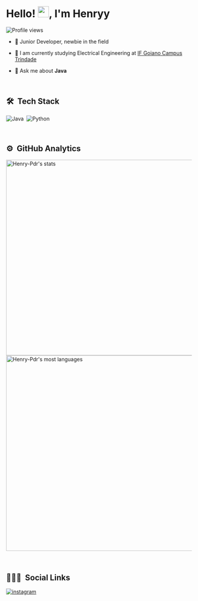 <h1 align="left">Hello! <img src="https://raw.githubusercontent.com/kaueMarques/kaueMarques/master/hi.gif" width="30px">, I'm Henryy</h1>
<p align="left"> <img src="https://komarev.com/ghpvc/?username=Henry-Pdr&color=red" alt="Profile views" /> </p>

- 🎯 Junior Developer, newbie in the field 

- 🏤 I am currently studying Electrical Engineering at [IF Goiano Campus Trindade](https://www.instagram.com/campustrindade/)

- 💬 Ask me about **Java**

<br>

## 🛠 &nbsp;Tech Stack
![Java](https://img.shields.io/badge/-Java-05122A?style=flat&logo=java)&nbsp;
![Python](https://img.shields.io/badge/-Python-05122A?style=flat&logo=python)&nbsp;

<br>

## ⚙️ &nbsp;GitHub Analytics

<p align="left">
<img width="530em" src="https://github-readme-stats.vercel.app/api?username=Henry-Pdr&show_icons=true&theme=omni" alt="Henry-Pdr's stats"/>
<img width="530em" src="https://github-readme-stats.vercel.app/api/top-langs/?username=Henry-Pdr&layout=compact&theme=omni" alt="Henry-Pdr's most languages"/>
</p>

<br>

## 👨🏽‍🦲 &nbsp;Social Links

</a>
<a href="https://instagram.com/_henryqye" target="_blank">
 <img align="center" src="https://img.shields.io/badge/-Henryy-05122A?style=flat&logo=instagram" alt="instagram"/>
</a>
